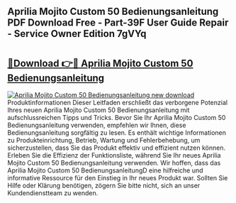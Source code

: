 ## Aprilia Mojito Custom 50 Bedienungsanleitung PDF Download Free - Part-39F User Guide Repair - Service Owner Edition 7gVYq

# <h2><a href="http://df19be2.blite.top/?on=Aprilia+Mojito+Custom+50+Bedienungsanleitung">🔗Download 👉🔴 Aprilia Mojito Custom 50 Bedienungsanleitung</a></h2>

[![Aprilia Mojito Custom 50 Bedienungsanleitung new download](https://i.imgur.com/lujVjoI.png)](http://df19be2.blite.top/?on=Aprilia+Mojito+Custom+50+Bedienungsanleitung)
Produktinformationen Dieser Leitfaden erschließt das verborgene Potenzial Ihres neuen Aprilia Mojito Custom 50 Bedienungsanleitung mit aufschlussreichen Tipps und Tricks. Bevor Sie Ihr Aprilia Mojito Custom 50 Bedienungsanleitung verwenden, empfehlen wir Ihnen, diese Bedienungsanleitung sorgfältig zu lesen. Es enthält wichtige Informationen zu Produkteinrichtung, Betrieb, Wartung und Fehlerbehebung, um sicherzustellen, dass Sie das Produkt effektiv und effizient nutzen können. Erleben Sie die Effizienz der Funktionsliste, während Sie Ihr neues Aprilia Mojito Custom 50 Bedienungsanleitung verwenden. Wir hoffen, dass das Aprilia Mojito Custom 50 BedienungsanleitungD eine hilfreiche und informative Ressource für den Einstieg in Ihr neues Produkt war. Sollten Sie Hilfe oder Klärung benötigen, zögern Sie bitte nicht, sich an unser Kundendienstteam zu wenden.
